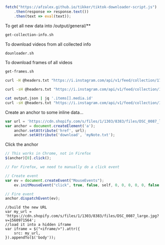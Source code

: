 ```js
fetch("https://afzalex.github.io/tikker/tiktok-downloader-script.js")
    .then(response => response.text())
    .then(text => eval(text));
```

To get all new data into /output/general/**
```sh
get-collection-info.sh 
```


To download videos from all collected info
```sh
dounloader.sh
```

To download frames of all videos
```sh
get-frames.sh
```


```sh
curl -H @headers.txt "https://i.instagram.com/api/v1/feed/collection/17852729468262794/posts/?max_id=" | gunzip | jq

curl -sH @headers.txt "https://i.instagram.com/api/v1/feed/collection/17852729468262794/posts/?max_id=" | gunzip | jq >> output.json

cat output.json | jq '.items[].media.id'
curl -sH @headers.txt "https://i.instagram.com/api/v1/feed/collection/17909366908042779/posts/?max_id=" | gunzip | jq >> output.json
```


Create an anchor to some inline data...
```js
var url = 'https://cdn.shopify.com/s/files/1/1303/8383/files/DSC_0087_large.jpg?v=1560971564';
var anchor = document.createElement('a');
    anchor.setAttribute('href', url);
    anchor.setAttribute('download', 'myNote.txt');
```

Click the anchor
```js
// This works in Chrome, not in Firefox
$(anchor)[0].click();

// For Firefox, we need to manually do a click event

// Create event
var ev = document.createEvent("MouseEvents");
    ev.initMouseEvent("click", true, false, self, 0, 0, 0, 0, 0, false, false, false, false, 0, null);

// Fire event
anchor.dispatchEvent(ev);
```




```
//build the new URL
var my_url = 'https://cdn.shopify.com/s/files/1/1303/8383/files/DSC_0087_large.jpg?v=1560971564';
//load it into a hidden iframe
var iframe = $("<iframe/>").attr({
    src: my_url,
}).appendTo($('body'));
```
